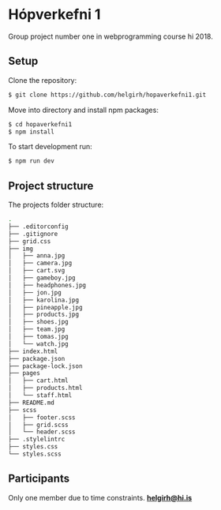 
# Hópverkefni 1

Group project number one in webprogramming course hi 2018.

## Setup

Clone the repository:
```sh
$ git clone https://github.com/helgirh/hopaverkefni1.git
```

Move into directory and install npm packages:
```sh
$ cd hopaverkefni1
$ npm install
```

To start development run:
```sh
$ npm run dev
```

## Project structure

The projects folder structure:
```sh
.
├── .editorconfig
├── .gitignore
├── grid.css
├── img
│   ├── anna.jpg
│   ├── camera.jpg
│   ├── cart.svg
│   ├── gameboy.jpg
│   ├── headphones.jpg
│   ├── jon.jpg
│   ├── karolina.jpg
│   ├── pineapple.jpg
│   ├── products.jpg
│   ├── shoes.jpg
│   ├── team.jpg
│   ├── tomas.jpg
│   └── watch.jpg
├── index.html
├── package.json
├── package-lock.json
├── pages
│   ├── cart.html
│   ├── products.html
│   └── staff.html
├── README.md
├── scss
│   ├── footer.scss
│   ├── grid.scss
│   └── header.scss
├── .stylelintrc
├── styles.css
└── styles.scss
```

## Participants

Only one member due to time constraints.
**helgirh@hi.is**
